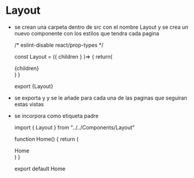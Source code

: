 # Layout

* se crean una carpeta dentro de src con el nombre Layout y se crea un nuevo componente con los estilos que tendra cada pagina

    /* eslint-disable react/prop-types */

    const Layout = ({ children } )=> {
        return(
            <div className="flex flex-col items-center mt-20">
                {children}
            </div>
        )
    }

    export {Layout}

* se exporta y y se le añade para cada una de las paginas que seguiran estas vistas

* se incorpora como etiqueta padre

    import { Layout } from "../../Components/Layout"

    function Home() {
        return (
            <Layout>
                <div className='bg-yellow-500'>
                    Home
                </div>
            </Layout>
        )
    }

    export default Home
